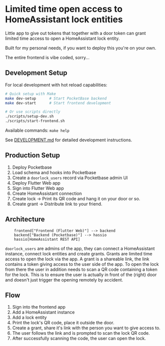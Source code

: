 # Limited time open access to HomeAssistant lock entities

Little app to give out tokens that together with a door token can grant
limited time access to open a HomeAssistant lock entity.

Built for my personal needs, if you want to deploy this you're on your own.

The entire frontend is vibe coded, sorry...

## Development Setup

For local development with hot reload capabilities:

```bash
# Quick setup with Make
make dev-setup      # Start PocketBase backend
make dev-start      # Start frontend development

# Or use scripts directly
./scripts/setup-dev.sh
./scripts/start-frontend.sh
```

Available commands: `make help`

See [DEVELOPMENT.md](DEVELOPMENT.md) for detailed development instructions.

## Production Setup

1. Deploy Pocketbase
2. Load schema and hooks into Pocketbase
3. Create a `doorlock_users` record via Pocketbase admin UI
4. Deploy Flutter Web app
5. Sign into Flutter Web app
6. Create HomeAssistant connection
7. Create lock -> Print its QR code and hang it on your door or so.
8. Create grant -> Distribute link to your friend.

## Architecture

```mermaid
    frontend["Frontend (Flutter Web)"] --> backend
    backend["Backend (Pocketbase)"] --> hassio
    hassio[HomeAssistant REST API]
```

`doorlock_users` are admins of the app, they can connect a HomeAssistant instance,
connect lock entities and create grants. Grants are limited time access to open the lock
via the app. A grant is a shareable link, the link contains a token giving access to the user
side of the app. To open the lock from there the user in addition needs to scan a QR code
containing a token for the lock. This is to ensure the user is actually in front of the (right)
door and doesn't just trigger the opening remotely by accident.

## Flow

1. Sign into the frontend app
2. Add a HomeAssistant instance
3. Add a lock entity
4. Print the lock's QR code, place it outside the door.
5. Create a grant, share it's link with the person you want to give access to.
6. The user follows the link and is prompted to scan the lock QR code.
7. After successfully scanning the code, the user can open the lock.